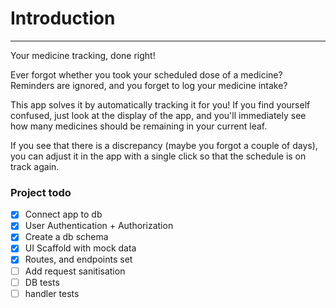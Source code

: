 # Introduction

---

Your medicine tracking, done right!

Ever forgot whether you took your scheduled dose of a medicine? Reminders are ignored, and you forget to log your medicine intake?

This app solves it by automatically tracking it for you! If you find yourself confused, just look at the display of the app, and you'll immediately see how many medicines should be remaining in your current leaf.

If you see that there is a discrepancy (maybe you forgot a couple of days), you can adjust it in the app with a single click so that the schedule is on track again.

### Project todo

- [X] Connect app to db
- [X] User Authentication + Authorization
- [X] Create a db schema
- [X] UI Scaffold with mock data
- [X] Routes, and endpoints set
- [ ] Add request sanitisation
- [ ] DB tests
- [ ] handler tests
